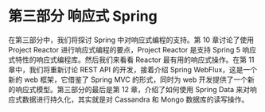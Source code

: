 # 第三部分 响应式 Spring

在第三部分中，我们将探讨 Spring 中对响应式编程的支持。第 10 章讨论了使用 Project Reactor 进行响应式编程的要点，Project Reactor 是支持 Spring 5 响应式特性的响应式编程库。然后我们来看看 Reactor 最有用的响应式操作。在第 11 章中，我们将重新讨论 REST API 的开发，接着介绍 Spring WebFlux，这是一个新的 web 框架，它借鉴了 Spring MVC 的形式，同时为 web 开发提供了一个新的响应式模型。第三部分的最后是第 12 章，介绍了如何使用 Spring Data 来对响应式数据进行持久化，其实就是对 Cassandra 和 Mongo 数据库的读写操作。